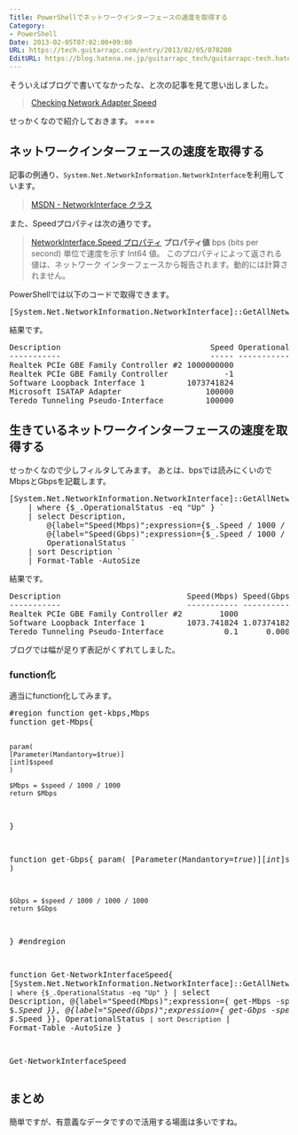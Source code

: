 ```yaml
---
Title: PowerShellでネットワークインターフェースの速度を取得する
Category:
- PowerShell
Date: 2013-02-05T07:02:00+09:00
URL: https://tech.guitarrapc.com/entry/2013/02/05/070200
EditURL: https://blog.hatena.ne.jp/guitarrapc_tech/guitarrapc-tech.hatenablog.com/atom/entry/11696248318757675440
---
```


<p>そういえばブログで書いてなかったな、と次の記事を見て思い出しました。</p>
<blockquote><a href="http://powershell.com/cs/blogs/tips/archive/2013/02/04/checking-network-adapter-speed.aspx" target="_blank">Checking Network Adapter Speed</a></blockquote>
<p>せっかくなので紹介しておきます。 ====</p>
<h2>ネットワークインターフェースの速度を取得する</h2>
<p>記事の例通り、<code>System.Net.NetworkInformation.NetworkInterface</code>を利用しています。</p>
<blockquote><a href="http://msdn.microsoft.com/ja-jp/library/system.net.networkinformation.networkinterface(v=vs.80).aspx" target="_blank">MSDN - NetworkInterface クラス</a></blockquote>
<p>また、Speedプロパティは次の通りです。</p>
<blockquote><a href="http://msdn.microsoft.com/ja-jp/library/system.net.networkinformation.networkinterface.speed(v=vs.80).aspx" target="_blank">NetworkInterface.Speed プロパティ</a> <strong>プロパティ値</strong> bps (bits per second) 単位で速度を示す Int64 値。 このプロパティによって返される値は、ネットワーク インターフェースから報告されます。動的には計算されません。</blockquote>
<p>PowerShellでは以下のコードで取得できます。</p>
<pre class="brush: powershell">[System.Net.NetworkInformation.NetworkInterface]::GetAllNetworkInterfaces() | select Description, Speed, OperationalStatus
</pre>
<p>結果です。</p>
<pre class="brush: powershell">Description                                Speed OperationalStatus
-----------                                ----- -----------------
Realtek PCIe GBE Family Controller #2 1000000000                Up
Realtek PCIe GBE Family Controller            -1              Down
Software Loopback Interface 1         1073741824                Up
Microsoft ISATAP Adapter                  100000              Down
Teredo Tunneling Pseudo-Interface         100000                Up
</pre>
<h2>生きているネットワークインターフェースの速度を取得する</h2>
<p>せっかくなので少しフィルタしてみます。 あとは、bpsでは読みにくいのでMbpsとGbpsを記載します。</p>
<pre class="brush: powershell">[System.Net.NetworkInformation.NetworkInterface]::GetAllNetworkInterfaces() `
	| where {$_.OperationalStatus -eq "Up" } `
	| select Description,
		@{label="Speed(Mbps)";expression={$_.Speed / 1000 / 1000}},
		@{label="Speed(Gbps)";expression={$_.Speed / 1000 / 1000 / 1000}},
		OperationalStatus `
	| sort Description `
	| Format-Table -AutoSize
</pre>
<p>結果です。</p>
<pre class="brush: powershell">Description                           Speed(Mbps) Speed(Gbps) OperationalStatus
-----------                           ----------- ----------- -----------------
Realtek PCIe GBE Family Controller #2        1000           1                Up
Software Loopback Interface 1         1073.741824 1.073741824                Up
Teredo Tunneling Pseudo-Interface             0.1      0.0001                Up
</pre>
<p>ブログでは幅が足りず表記がくずれてしました。</p>
<h3>function化</h3>
<p>適当にfunction化してみます。</p>
<pre class="brush: powershell">#region function get-kbps,Mbps
function get-Mbps{

    param(
    [Parameter(Mandantory=$true)]
    [int]$speed
    )

    $Mbps = $speed / 1000 / 1000
    return $Mbps

}

function get-Gbps{
    param(
    [Parameter(Mandantory=$true)]
    [int]$speed
    )

    $Gbps = $speed / 1000 / 1000 / 1000
    return $Gbps

}
#endregion

function Get-NetworkInterfaceSpeed{
	[System.Net.NetworkInformation.NetworkInterface]::GetAllNetworkInterfaces() `
		| where {$_.OperationalStatus -eq "Up" } `
		| select Description,
			@{label="Speed(Mbps)";expression={ get-Mbps -speed $_.Speed }},
			@{label="Speed(Gbps)";expression={ get-Gbps -speed $_.Speed }},
			OperationalStatus `
		| sort Description `
		| Format-Table -AutoSize
}

Get-NetworkInterfaceSpeed
</pre>
<h2>まとめ</h2>
<p>簡単ですが、有意義なデータですので活用する場面は多いですね。</p>
